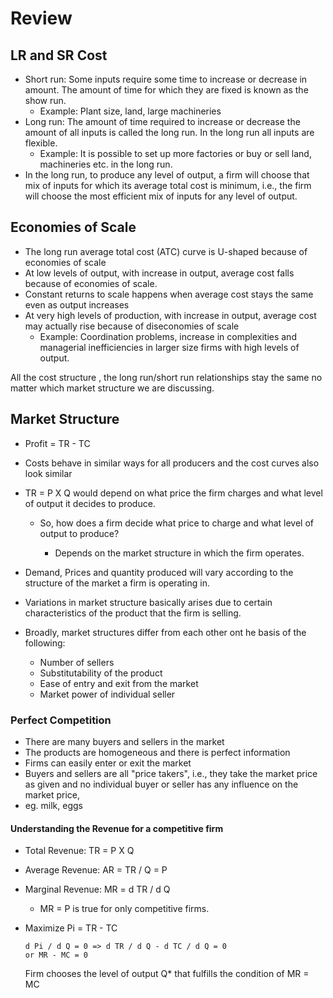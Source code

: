 # Review

## LR and SR Cost

- Short run: Some inputs require some time to increase or decrease in amount. The amount of time for which they are fixed is known as the show run.
  - Example: Plant size, land, large machineries
- Long run: The amount of time required to increase or decrease the amount of all inputs is called the long run. In the long run all inputs are flexible.
  - Example: It is possible to set up more factories or buy or sell land, machineries etc. in the long run.
- In the long run, to produce any level of output, a firm will choose that mix of inputs for which its average total cost is minimum, i.e., the firm will choose the most efficient mix of inputs for any level of output.

## Economies of Scale

- The long run average total cost (ATC) curve is U-shaped because of economies of scale
- At low levels of output, with increase in output, average cost falls because of economies of scale.
- Constant returns to scale happens when average cost stays the same even as output increases
- At very high levels of production, with increase in output, average cost may actually rise because of diseconomies of scale
  - Example: Coordination problems, increase in complexities and managerial inefficiencies in larger size firms with high levels of output.

All the cost structure , the long run/short run relationships stay the same no matter which market structure we are discussing.

## Market Structure

- Profit = TR - TC
- Costs behave in similar ways for all producers and the cost curves also look similar
- TR = P X Q would depend on what price the firm charges and what level of output it decides to produce.

  - So, how does a firm decide what price to charge and what level of output to produce?

    - Depends on the market structure in which the firm operates.

- Demand, Prices and quantity produced will vary according to the structure of the market a firm is operating in.
- Variations in market structure basically arises due to certain characteristics of the product that the firm is selling.
- Broadly, market structures differ from each other ont he basis of the following:
  - Number of sellers
  - Substitutability of the product
  - Ease of entry and exit from the market
  - Market power of individual seller

### Perfect Competition

- There are many buyers and sellers in the market
- The products are homogeneous and there is perfect information
- Firms can easily enter or exit the market
- Buyers and sellers are all "price takers", i.e., they take the market price as given and no individual buyer or seller has any influence on the market price,
- eg. milk, eggs

#### Understanding the Revenue for a competitive firm

- Total Revenue: TR = P X Q
- Average Revenue: AR = TR / Q = P
- Marginal Revenue: MR = d TR / d Q
  - MR = P is true for only competitive firms.
- Maximize Pi = TR - TC

      d Pi / d Q = 0 => d TR / d Q - d TC / d Q = 0
      or MR - MC = 0

  Firm chooses the level of output Q\* that fulfills the condition of MR = MC
